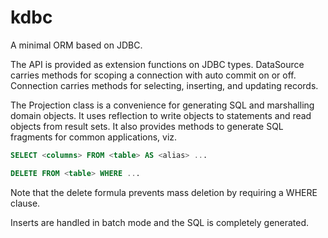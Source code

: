 # kdbc

A minimal ORM based on JDBC.

The API is provided as extension functions on JDBC types.
DataSource carries methods for scoping a connection with auto commit on or off.
Connection carries methods for selecting, inserting, and updating records.

The Projection class is a convenience for generating SQL and marshalling domain objects.
It uses reflection to write objects to statements and read objects from result sets.
It also provides methods to generate SQL fragments for common applications, viz.

```sql
SELECT <columns> FROM <table> AS <alias> ...
```
```sql
DELETE FROM <table> WHERE ...
```

Note that the delete formula prevents mass deletion by requiring a WHERE clause.

Inserts are handled in batch mode and the SQL is completely generated.